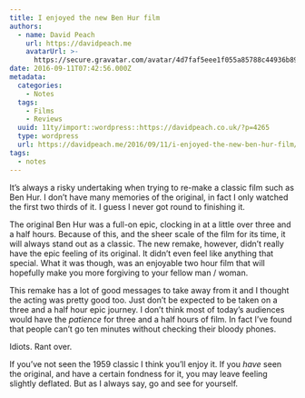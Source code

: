 ```yaml
---
title: I enjoyed the new Ben Hur film
authors:
  - name: David Peach
    url: https://davidpeach.me
    avatarUrl: >-
      https://secure.gravatar.com/avatar/4d7faf5eee1f055a85788c44936b8995eaab6dfb004e7854ec747ccb272e91ee?s=96&d=mm&r=g
date: 2016-09-11T07:42:56.000Z
metadata:
  categories:
    - Notes
  tags:
    - Films
    - Reviews
  uuid: 11ty/import::wordpress::https://davidpeach.co.uk/?p=4265
  type: wordpress
  url: https://davidpeach.me/2016/09/11/i-enjoyed-the-new-ben-hur-film/
tags:
  - notes
---
```

It’s always a risky undertaking when trying to re-make a classic film such as Ben Hur. I don’t have many memories of the original, in fact I only watched the first two thirds of it. I guess I never got round to finishing it.

The original Ben Hur was a full-on epic, clocking in at a little over three and a half hours. Because of this, and the sheer scale of the film for its time, it will always stand out as a classic. The new remake, however, didn’t really have the epic feeling of its original. It didn’t even feel like anything that special. What it was though, was an enjoyable two hour film that will hopefully make you more forgiving to your fellow man / woman.

This remake has a lot of good messages to take away from it and I thought the acting was pretty good too. Just don’t be expected to be taken on a three and a half hour epic journey. I don’t think most of today’s audiences would have the _patience_ for three and a half hours of film. In fact I’ve found that people can’t go ten minutes without checking their bloody phones.

Idiots. Rant over.

If you’ve not seen the 1959 classic I think you’ll enjoy it. If you _have_ seen the original, and have a certain fondness for it, you may leave feeling slightly deflated. But as I always say, go and see for yourself.